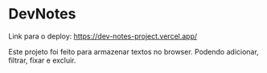 # DevNotes
Link para o deploy: https://dev-notes-project.vercel.app/

Este projeto foi feito para armazenar textos no browser. Podendo adicionar, filtrar, fixar e excluir.

